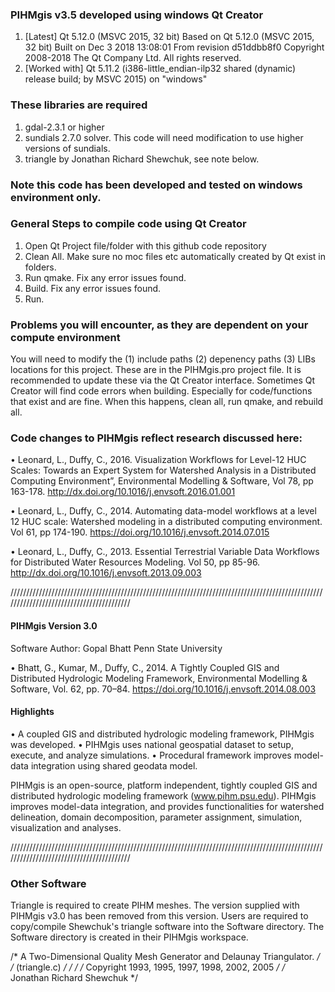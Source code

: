 ### PIHMgis v3.5 developed using windows Qt Creator 
1. [Latest] Qt 5.12.0 (MSVC 2015, 32 bit) Based on Qt 5.12.0 (MSVC 2015, 32 bit) Built on Dec 3 2018 13:08:01 From revision d51ddbb8f0 Copyright 2008-2018 The Qt Company Ltd. All rights reserved.
2. [Worked with] Qt 5.11.2 (i386-little_endian-ilp32 shared (dynamic) release build; by MSVC 2015) on "windows" 

### These libraries are required
1. gdal-2.3.1 or higher
2. sundials 2.7.0 solver. This code will need modification to use higher versions of sundials.
3. triangle by Jonathan Richard Shewchuk, see note below.

### Note this code has been developed and tested on windows environment only.

### General Steps to compile code using Qt Creator 
1. Open Qt Project file/folder with this github code repository
2. Clean All. Make sure no moc files etc automatically created by Qt exist in folders.
3. Run qmake. Fix any error issues found.
4. Build. Fix any error issues found.
5. Run.

### Problems you will encounter, as they are dependent on your compute environment
You will need to modify the (1) include paths (2) depenency paths (3) LIBs locations for this project. These are in the PIHMgis.pro project file. It is recommended to update these via the Qt Creator interface.
Sometimes Qt Creator will find code errors when building. Especially for code/functions that exist and are fine. When this happens, clean all, run qmake, and rebuild all.

### Code changes to PIHMgis reflect research discussed here:

• Leonard, L., Duffy, C., 2016. Visualization Workflows for Level-12 HUC Scales: Towards an Expert System for Watershed Analysis in a Distributed Computing Environment”, Environmental Modelling & Software, Vol 78, pp 163-178. http://dx.doi.org/10.1016/j.envsoft.2016.01.001

• Leonard, L., Duffy, C., 2014. Automating data-model workflows at a level 12 HUC scale: Watershed modeling in a distributed computing environment. Vol 61, pp 174-190. https://doi.org/10.1016/j.envsoft.2014.07.015

• Leonard, L., Duffy, C., 2013. Essential Terrestrial Variable Data Workflows for Distributed Water Resources Modeling. Vol 50, pp 85-96. http://dx.doi.org/10.1016/j.envsoft.2013.09.003


/////////////////////////////////////////////////////////////////////////////////////////////////////////////////////////////////////////

#### PIHMgis Version 3.0
Software Author:
Gopal Bhatt
Penn State University

• Bhatt, G., Kumar, M., Duffy, C., 2014. A Tightly Coupled GIS and Distributed Hydrologic Modeling Framework, Environmental Modelling & Software, Vol. 62, pp. 70–84. https://doi.org/10.1016/j.envsoft.2014.08.003


#### Highlights
• A coupled GIS and distributed hydrologic modeling framework, PIHMgis was developed.
• PIHMgis uses national geospatial dataset to setup, execute, and analyze simulations.
• Procedural framework improves model-data integration using shared geodata model.


PIHMgis is an open-source, platform independent, tightly coupled GIS and distributed hydrologic modeling framework (www.pihm.psu.edu). PIHMgis improves model-data integration, and provides functionalities for watershed delineation, domain decomposition, parameter assignment, simulation, visualization and analyses.

/////////////////////////////////////////////////////////////////////////////////////////////////////////////////////////////////////////
### Other Software 

Triangle is required to create PIHM meshes.
The version supplied with PIHMgis v3.0 has been removed from this version. Users are required to copy/compile Shewchuk's triangle software into the Software directory. The Software directory is created in their PIHMgis workspace.

/*  A Two-Dimensional Quality Mesh Generator and Delaunay Triangulator.      */
/*  (triangle.c)                                                             */
/*  								             */
/*  Copyright 1993, 1995, 1997, 1998, 2002, 2005                             */
/*  Jonathan Richard Shewchuk                                                */
